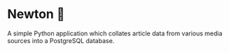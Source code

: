 # Newton :dna:

A simple Python application which collates article data from various media sources into a PostgreSQL database.